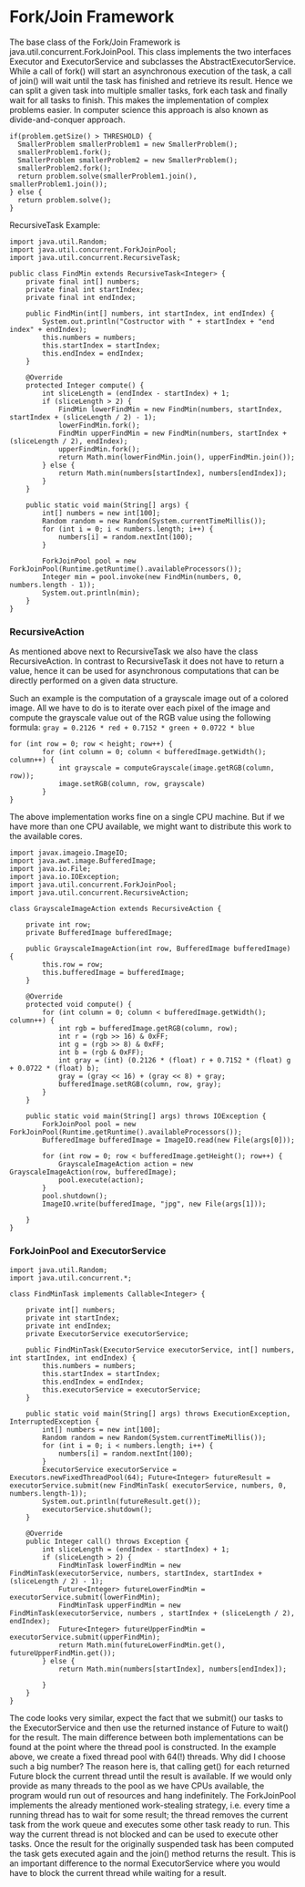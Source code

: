 # Fork/Join Framework

The base class of the Fork/Join Framework is java.util.concurrent.ForkJoinPool.
This class implements the two interfaces Executor and ExecutorService and subclasses the AbstractExecutorService.
While a call of fork() will start an asynchronous execution of the task, a call of join() will wait until the task has finished and retrieve its result.
Hence we can split a given task into multiple smaller tasks, fork each task and finally wait for all tasks to finish. This makes the implementation of complex problems easier.
In computer science this approach is also known as divide-and-conquer approach.

```
if(problem.getSize() > THRESHOLD) {
  SmallerProblem smallerProblem1 = new SmallerProblem();  
  smallerProblem1.fork();
  SmallerProblem smallerProblem2 = new SmallerProblem();
  smallerProblem2.fork();
  return problem.solve(smallerProblem1.join(), smallerProblem1.join());
} else { 
  return problem.solve();
}
```
RecursiveTask
Example: 

```
import java.util.Random;
import java.util.concurrent.ForkJoinPool;
import java.util.concurrent.RecursiveTask;

public class FindMin extends RecursiveTask<Integer> {
    private final int[] numbers;
    private final int startIndex;
    private final int endIndex;

    public FindMin(int[] numbers, int startIndex, int endIndex) {
        System.out.println("Costructor with " + startIndex + "end index" + endIndex);
        this.numbers = numbers;
        this.startIndex = startIndex;
        this.endIndex = endIndex;
    }

    @Override
    protected Integer compute() {
        int sliceLength = (endIndex - startIndex) + 1;
        if (sliceLength > 2) {
            FindMin lowerFindMin = new FindMin(numbers, startIndex, startIndex + (sliceLength / 2) - 1);
            lowerFindMin.fork();
            FindMin upperFindMin = new FindMin(numbers, startIndex + (sliceLength / 2), endIndex);
            upperFindMin.fork();
            return Math.min(lowerFindMin.join(), upperFindMin.join());
        } else {
            return Math.min(numbers[startIndex], numbers[endIndex]);
        }
    }

    public static void main(String[] args) {
        int[] numbers = new int[100];
        Random random = new Random(System.currentTimeMillis());
        for (int i = 0; i < numbers.length; i++) {
            numbers[i] = random.nextInt(100);
        }

        ForkJoinPool pool = new ForkJoinPool(Runtime.getRuntime().availableProcessors());
        Integer min = pool.invoke(new FindMin(numbers, 0, numbers.length - 1));
        System.out.println(min);
    }
}
```

### RecursiveAction

As mentioned above next to RecursiveTask we also have the class RecursiveAction. In contrast to RecursiveTask it does not have to return a value, hence it can be used for asynchronous computations that can be directly performed on a given data structure.

Such an example is the computation of a grayscale image out of a colored image. All we have to do is to iterate over each pixel of the image and compute the grayscale value out of the RGB value using the following formula:
```gray = 0.2126 * red + 0.7152 * green + 0.0722 * blue```


```
for (int row = 0; row < height; row++) {
        for (int column = 0; column < bufferedImage.getWidth(); column++) {
            int grayscale = computeGrayscale(image.getRGB(column, row));
            image.setRGB(column, row, grayscale)
        }
}

```
The above implementation works fine on a single CPU machine. But if we have more than one CPU available, we might want to distribute this work to the available cores.

```
import javax.imageio.ImageIO;
import java.awt.image.BufferedImage;
import java.io.File;
import java.io.IOException;
import java.util.concurrent.ForkJoinPool;
import java.util.concurrent.RecursiveAction;

class GrayscaleImageAction extends RecursiveAction {

    private int row;
    private BufferedImage bufferedImage;

    public GrayscaleImageAction(int row, BufferedImage bufferedImage) {
        this.row = row;
        this.bufferedImage = bufferedImage;
    }

    @Override
    protected void compute() {
        for (int column = 0; column < bufferedImage.getWidth(); column++) {
            int rgb = bufferedImage.getRGB(column, row);
            int r = (rgb >> 16) & 0xFF;
            int g = (rgb >> 8) & 0xFF;
            int b = (rgb & 0xFF);
            int gray = (int) (0.2126 * (float) r + 0.7152 * (float) g + 0.0722 * (float) b);
            gray = (gray << 16) + (gray << 8) + gray;
            bufferedImage.setRGB(column, row, gray);
        }
    }

    public static void main(String[] args) throws IOException {
        ForkJoinPool pool = new ForkJoinPool(Runtime.getRuntime().availableProcessors());
        BufferedImage bufferedImage = ImageIO.read(new File(args[0]));

        for (int row = 0; row < bufferedImage.getHeight(); row++) {
            GrayscaleImageAction action = new GrayscaleImageAction(row, bufferedImage);
            pool.execute(action);
        }
        pool.shutdown();
        ImageIO.write(bufferedImage, "jpg", new File(args[1]));

    }
}
```

### ForkJoinPool and ExecutorService

```
import java.util.Random;
import java.util.concurrent.*;

class FindMinTask implements Callable<Integer> {

    private int[] numbers;
    private int startIndex;
    private int endIndex;
    private ExecutorService executorService;

    public FindMinTask(ExecutorService executorService, int[] numbers, int startIndex, int endIndex) {
        this.numbers = numbers;
        this.startIndex = startIndex;
        this.endIndex = endIndex;
        this.executorService = executorService;
    }

    public static void main(String[] args) throws ExecutionException, InterruptedException {
        int[] numbers = new int[100];
        Random random = new Random(System.currentTimeMillis());
        for (int i = 0; i < numbers.length; i++) {
            numbers[i] = random.nextInt(100);
        }
        ExecutorService executorService = Executors.newFixedThreadPool(64); Future<Integer> futureResult = executorService.submit(new FindMinTask( executorService, numbers, 0, numbers.length-1));
        System.out.println(futureResult.get());
        executorService.shutdown();
    }

    @Override
    public Integer call() throws Exception {
        int sliceLength = (endIndex - startIndex) + 1;
        if (sliceLength > 2) {
            FindMinTask lowerFindMin = new FindMinTask(executorService, numbers, startIndex, startIndex + (sliceLength / 2) - 1);
            Future<Integer> futureLowerFindMin = executorService.submit(lowerFindMin);
            FindMinTask upperFindMin = new FindMinTask(executorService, numbers , startIndex + (sliceLength / 2), endIndex);
            Future<Integer> futureUpperFindMin = executorService.submit(upperFindMin);
            return Math.min(futureLowerFindMin.get(), futureUpperFindMin.get());
        } else {
            return Math.min(numbers[startIndex], numbers[endIndex]);

        }
    }
}
```
The code looks very similar, expect the fact that we submit() our tasks to the ExecutorService and then use the returned instance of Future to wait() for the result. The main difference between both implementations can be found at the point where the thread pool is constructed. In the example above, we create a fixed thread pool with 64(!) threads. Why did I choose such a big number? The reason here is, that calling get() for each returned Future block the current thread until the result is available. If we would only provide as many threads to the pool as we have CPUs available, the program would run out of resources and hang indefinitely.
The ForkJoinPool implements the already mentioned work-stealing strategy, i.e. every time a running thread has to wait for some result; the thread removes the current task from the work queue and executes some other task ready to run. This way the current thread is not blocked and can be used to execute other tasks. Once the result for the originally suspended task has been computed the task gets executed again and the join() method returns the result. This is an important difference to the normal ExecutorService where you would have to block the current thread while waiting for a result.
